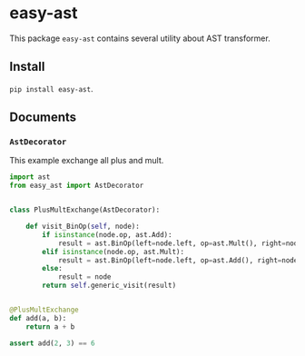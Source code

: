 # easy-ast

This package `easy-ast` contains several utility about AST transformer.

## Install

`pip install easy-ast`.

## Documents

### `AstDecorator`

This example exchange all plus and mult.

```python
import ast
from easy_ast import AstDecorator


class PlusMultExchange(AstDecorator):

    def visit_BinOp(self, node):
        if isinstance(node.op, ast.Add):
            result = ast.BinOp(left=node.left, op=ast.Mult(), right=node.right)
        elif isinstance(node.op, ast.Mult):
            result = ast.BinOp(left=node.left, op=ast.Add(), right=node.right)
        else:
            result = node
        return self.generic_visit(result)


@PlusMultExchange
def add(a, b):
    return a + b

assert add(2, 3) == 6
```
